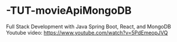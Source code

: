 # -TUT-movieApiMongoDB
Full Stack Development with Java Spring Boot, React, and MongoDB
Youtube video: https://www.youtube.com/watch?v=5PdEmeopJVQ
